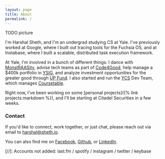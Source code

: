```yaml
---
layout: page
title: About
permalink: /
---
```


TODO picture

I'm Harshal Sheth, and I'm an undergrad studying CS at Yale. I've previously worked at Google, where I built out tracing tools for the Fuchsia OS, and at Instabase, where I built a scalable, distributed task execution framework.

At Yale, I'm involved in a bunch of different things: I dance with [MonstRAASity](https://collegearts.yale.edu/organizations/alliance-dance-yale/dance-groups/monstraasity-raas), advise tech teams as part of [Code4Good](http://yalecode4good.org/), help manage a $400k portfolio in [YSIG](https://yalesig.com/), and analyze investment opportunities for the greater good through [UP Fund](https://www.theupfund.org/about). I also started and run the [YCS](http://yalecompsociety.org/) Dev Team, which manages [Coursetable](https://coursetable.com/). 

Right now, I've been working on some [personal projects]({% link projects.markdown %}), and I'll be starting at Citadel Securities in a few weeks.

### Contact

If you'd like to connect, work together, or just chat, please reach out via email to [harshal@sheth.io](mailto:harshal@sheth.io).

You can also find me on [Facebook](https://www.facebook.com/harshalsheth2), [Github](https://github.com/hsheth2/), or [LinkedIn](https://www.linkedin.com/in/hsheth2/).

[//]: Accounts not added: last.fm /  spotify / instagram / twitter / keybase
